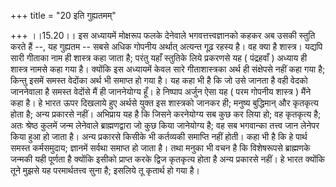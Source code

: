 +++
title = "20 इति गुह्यतमम्"

+++
।।15.20।। इस अध्यायमें मोक्षरूप फलके देनेवाले भगवत्तत्त्वज्ञानको कहकर अब
उसकी स्तुति करते हैं --, यह गुह्यतम -- सबसे अधिक गोपनीय अर्थात् अत्यन्त
गूढ़ रहस्य है। वह क्या है शास्त्र। यद्यपि सारी गीताका नाम ही शास्त्र कहा
जाता है; परंतु यहाँ स्तुतिके लिये प्रकरणसे यह ( पंद्रहवाँ ) अध्याय ही
शास्त्र नामसे कहा गया है। क्योंकि इस अध्यायमें केवल सारे गीताशास्त्रका
अर्थ ही संक्षेपसे नहीं कहा गया है; किन्तु इसमें समस्त वेदोंका अर्थ भी
समाप्त हो गया है। यह कहा भी है कि जो उसे जानता है वही वेदको जाननेवाला है
समस्त वेदोंसे मैं ही जाननेयोग्य हूँ। हे निष्पाप अर्जुन ऐसा यह ( परम
गोपनीय शास्त्र ) मैंने कहा है। हे भारत ऊपर दिखलाये हुए अर्थसे युक्त इस
शास्त्रको जानकर ही; मनुष्य बुद्धिमान् और कृतकृत्य होता है; अन्य प्रकारसे
नहीं। अभिप्राय यह है कि जिसने करनेयोग्य सब कुछ कर लिया हो; वह कृतकृत्य
है; अतः श्रेष्ठ कुलमें जन्म लेनेवाले ब्राह्मणद्वारा जो कुछ किया
जानेयोग्य है; वह सब भगवान्का तत्त्व जान लेनेपर किया हुआ हो जाता है। अन्य
प्रकारसे किसीके भी कर्तव्यकी समाप्ति नहीं होती। कहा भी है कि हे पार्थ
समस्त कर्मसमुदाय; ज्ञानमें सर्वथा समाप्त हो जाता है। तथा मनुका भी वचन है
कि विशेषरूपसे ब्राह्मणके जन्मकी यही पूर्णता है क्योंकि इसीको प्राप्त
करके द्विज कृतकृत्य होता है अन्य प्रकारसे नहीं। हे भारत क्योंकि तूने
मुझसे यह परमार्थतत्त्व सुना है; इसलिये तू कृतार्थ हो गया है।
